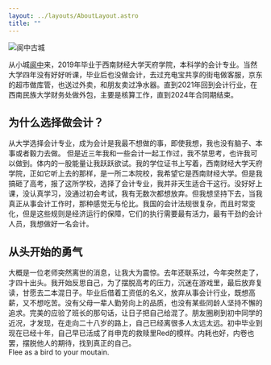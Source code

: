 ```yaml
---
layout: ../layouts/AboutLayout.astro
title: ""
---
```

<div>
  <img src="/assets/langz.jpg" class="sm:w-1/2 mx-auto" alt="阆中古城">
</div>

从小城<a href="https://www.bilibili.com/video/BV1JW4y1G7Ch/?spm_id_from=333.337.search-card.all.click">阆中</a>来，2019年毕业于西南财经大学天府学院，本科学的会计专业。当然大学四年没有好好听课，毕业后也没做会计，去过充电宝共享的街电做客服，京东的超市做库管，也送过外卖，和朋友卖过净水器。直到2021年回到会计行业，在西南民族大学财务处做外包，主要是核算工作，直到2024年合同期结束。

## 为什么选择做会计？
从大学选择会计专业，成为会计是我最不想做的事，即使我想，我也没有脑子、本事或者毅力去做。 但是近三年我和一些会计一起工作过，我不禁思考，也许我可以做到。体内的一股能量让我跃跃欲试。我的学位证书上写着，西南财经大学天府学院，正如它听上去的那样，是一所二本院校，我希望它是西南财经大学。但是我搞砸了高考，报了这所学校，选择了会计专业，我并非天生适合干这行。没好好上课，没认真学习，没通过初会考试，我有无数次都想放弃。但我想坚持下去，当我真正从事会计工作时，那种感觉无与伦比。我国的会计法规很复杂，而且时常变化，但是这些规则是经济运行的保障，它们的执行需要最有活力，最有干劲的会计人员，我想做好一名会计。

## 从头开始的勇气
大概是一位老师突然离世的消息，让我大为震惊。去年还联系过，今年突然走了，才四十出头。我开始反思自己，为了摆脱高考的压力，沉迷在游戏里，最后放弃复读，甘愿去二本混日子。毕业后借着工资低的名义，放弃从事会计行业，既想高薪，又不想吃苦。没有父母一辈人勤劳向上的品质，也没有某些同龄人坚持不懈的追求。完美的应验了班长的那句话，让日子把自己给混了。朋友圈刷到初中同学的近况，才发现，在走向二十八岁的路上，自己已经离很多人太远太远。初中毕业到现在已经十年，自己早已活成了肖申克的救赎里Red的模样。内耗也好，内卷也罢，摆脱他人的期待，找到真正的自己。
<br>Flee as a bird to your moutain.
